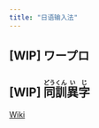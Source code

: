 ```yaml
---
title: "日语输入法"
---
```


<!-- markdownlint-disable no-inline-html -->

## [WIP] ワープロ

## [WIP] <ruby>同<rt>どう</rt></ruby><ruby>訓<rt>くん</rt></ruby><ruby>異<rt>い</rt></ruby><ruby>字<rt>じ</rt></ruby>

[Wiki](https://ja.wikipedia.org/wiki/%E5%90%8C%E8%A8%93%E7%95%B0%E5%AD%97)
